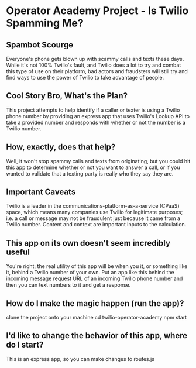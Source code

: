 # Operator Academy Project - Is Twilio Spamming Me?

## Spambot Scourge

Everyone's phone gets blown up with scammy calls and texts these days. While it's not 100% Twilio's fault, and Twilio does a lot to try and combat this type of use on their platform, bad actors and fraudsters will still try and find ways to use the power of Twilio to take advantage of people. 

## Cool Story Bro, What's the Plan?

This project attempts to help identify if a caller or texter is using a Twilio phone number by providing an express app that uses Twilio's Lookup API to take a provided number and responds with whether or not the number is a Twilio number. 

## How, exactly, does that help?

Well, it won't stop spammy calls and texts from originating, but you could hit this app to determine whether or not you want to answer a call, or if you wanted to validate that a texting party is really who they say they are. 

## Important Caveats

Twilio is a leader in the communications-platform-as-a-service (CPaaS) space, which means many companies use Twilio for legitimate purposes; i.e. a call or message may not be fraudulent just because it came from a Twilio number. Content and context are important inputs to the calculation.

## This app on its own doesn't seem incredibly useful

You're right; the real utility of this app will be when you it, or something like it, behind a Twilio number of your own. Put an app like this behind the incoming message request URL of an incoming Twilio phone number and then you can text numbers to it and get a response. 

## How do I make the magic happen (run the app)?

clone the project onto your machine
cd twilio-operator-academy
npm start

## I'd like to change the behavior of this app, where do I start?

This is an express app, so you can make changes to routes.js
